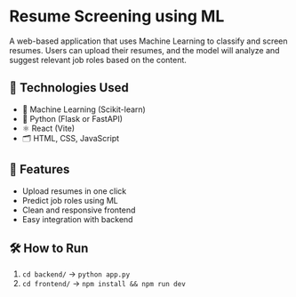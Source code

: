 # Resume Screening using ML

A web-based application that uses Machine Learning to classify and screen resumes. Users can upload their resumes, and the model will analyze and suggest relevant job roles based on the content.

## 🔧 Technologies Used

- 🧠 Machine Learning (Scikit-learn)
- 🐍 Python (Flask or FastAPI)
- ⚛️ React (Vite)
- 🗂️ HTML, CSS, JavaScript

## 🚀 Features

- Upload resumes in one click
- Predict job roles using ML
- Clean and responsive frontend
- Easy integration with backend

## 🛠️ How to Run

1. `cd backend/` → `python app.py`
2. `cd frontend/` → `npm install && npm run dev`

